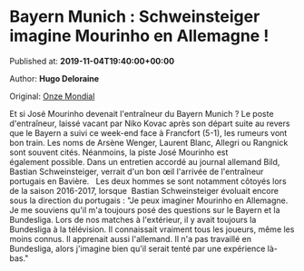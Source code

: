 
# Bayern Munich : Schweinsteiger imagine Mourinho en Allemagne !

Published at: **2019-11-04T19:40:00+00:00**

Author: **Hugo Deloraine**

Original: [Onze Mondial](http://www.onzemondial.com/bundesliga/2019-2020/bayern-munich-schweinsteiger-imagine-mourinho-en-allemagne-201638)

Et si José Mourinho devenait l'entraîneur du Bayern Munich ? Le poste d'entraîneur, laissé vacant par Niko Kovac après son départ suite au revers que le Bayern a suivi ce week-end face à Francfort (5-1), les rumeurs vont bon train. Les noms de Arsène Wenger, Laurent Blanc, Allegri ou Rangnick sont souvent cités. Néanmoins, la piste José Mourinho est également possible. Dans un entretien accordé au journal allemand Bild, Bastian Schweinsteiger, verrait d'un bon œil l'arrivée de l'entraîneur portugais en Bavière.  
Les deux hommes se sont notamment côtoyés lors de la saison 2016-2017, lorsque  Bastian Schweinsteiger évoluait encore sous la direction du portugais : "Je peux imaginer Mourinho en Allemagne. Je me souviens qu'il m'a toujours posé des questions sur le Bayern et la Bundesliga. Lors de nos matches à l'extérieur, il y avait toujours la Bundesliga à la télévision. Il connaissait vraiment tous les joueurs, même les moins connus. Il apprenait aussi l'allemand. Il n'a pas travaillé en Bundesliga, alors j'imagine bien qu'il serait tenté par une expérience là-bas."
